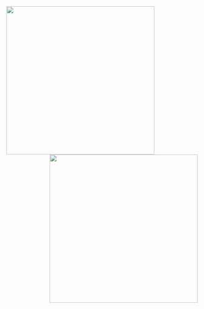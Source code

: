 <div align="center">
  
  <a href="https://github.com/anuraghazra/github-readme-stats">
    <img width=390 align="left" src="https://github-readme-stats-sigma-five.vercel.app/api/top-langs/?username=changwoolab&theme=synthwave&bg_color=2b213a&hide_border=true&langs_count=8&layout=compact&border_color=61dafb" />
  </a>

  <a href="https://solved.ac/cwyoo01">
    <img width=390 align="right" src="http://mazassumnida.wtf/api/v2/generate_badge?boj=cwyoo01" />
  </a>
</div>

